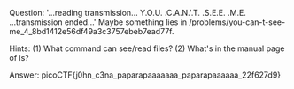 Question:
'...reading transmission... Y.O.U. .C.A.N.'.T. .S.E.E. .M.E.  ...transmission
ended...' Maybe something lies in
/problems/you-can-t-see-me_4_8bd1412e56df49a3c3757ebeb7ead77f.

Hints:
(1) What command can see/read files?
(2) What's in the manual page of ls?

Answer:
picoCTF{j0hn_c3na_paparapaaaaaaa_paparapaaaaaa_22f627d9}
